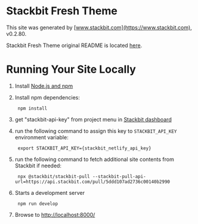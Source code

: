 # Stackbit Fresh Theme

This site was generated by [www.stackbit.com](https://www.stackbit.com), v0.2.80.

Stackbit Fresh Theme original README is located [here](./README.theme.md).

# Running Your Site Locally

1. Install [Node.js and npm](https://nodejs.org/en/)

1. Install npm dependencies:

        npm install

1. get "stackbit-api-key" from project menu in [Stackbit dashboard](https://app.stackbit.com/dashboard)

1. run the following command to assign this key to `STACKBIT_API_KEY` environment variable:

        export STACKBIT_API_KEY={stackbit_netlify_api_key}

1. run the following command to fetch additional site contents from Stackbit if needed:

        npx @stackbit/stackbit-pull --stackbit-pull-api-url=https://api.stackbit.com/pull/5ddd107ad2736c00140b2990

1. Starts a development server

        npm run develop

1. Browse to [http://localhost:8000/](http://localhost:8000/)

